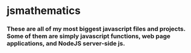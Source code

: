 # jsmathematics
<h3>These are all of my most biggest javascript files and projects. Some of them are simply javascript functions, web page applications, and NodeJS server-side js.</h3>
